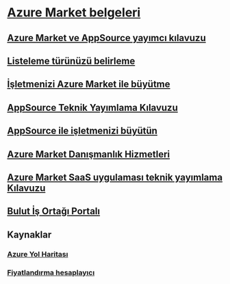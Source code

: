 # [Azure Market belgeleri](index.md)
## [Azure Market ve AppSource yayımcı kılavuzu](marketplace-publishers-guide.md)
## [Listeleme türünüzü belirleme](determine-your-listing-type.md)
## [İşletmenizi Azure Market ile büyütme](grow-your-business-azure-marketplace.md)
## [AppSource Teknik Yayımlama Kılavuzu](marketplace-what-is-appsource.md)
## [AppSource ile işletmenizi büyütün](marketplace-grow-your-business-with-appsource.md)
## [Azure Market Danışmanlık Hizmetleri](consulting-services.md)
## [Azure Market SaaS uygulaması teknik yayımlama Kılavuzu](marketplace-saas-applications-technical-publishing-guide.md)
## [Bulut İş Ortağı Portalı](./cloud-partner-portal/cloud-partner-portal-what-is-the-cloud-partner-portal.md)
## Kaynaklar
### [Azure Yol Haritası](https://azure.microsoft.com/roadmap/)
### [Fiyatlandırma hesaplayıcı](https://azure.microsoft.com/pricing/calculator/)
